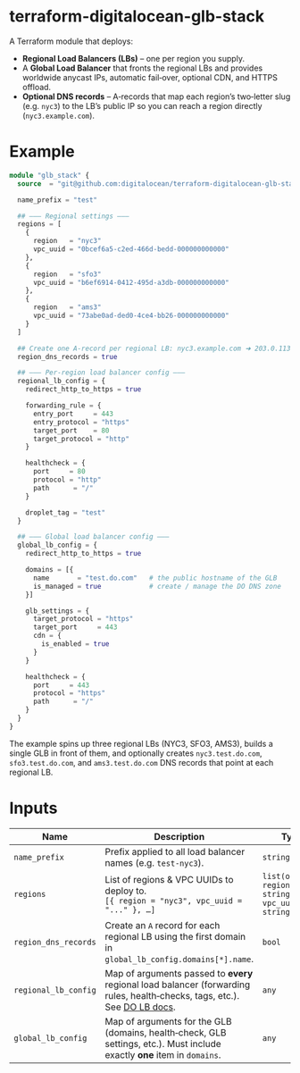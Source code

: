 # terraform-digitalocean-glb-stack

A Terraform module that deploys:

* **Regional Load Balancers (LBs)** – one per region you supply.
* A **Global Load Balancer** that fronts the regional LBs and provides worldwide anycast IPs, automatic fail‑over, optional CDN, and HTTPS offload.
* **Optional DNS records** – A‑records that map each region’s two‑letter slug (e.g. `nyc3`) to the LB’s public IP so you can reach a region directly (`nyc3.example.com`).

# Example

```terraform
module "glb_stack" {
  source  = "git@github.com:digitalocean/terraform-digitalocean-glb-stack.git"

  name_prefix = "test"

  ## ――― Regional settings ―――
  regions = [
    {
      region   = "nyc3"
      vpc_uuid = "0bcef6a5-c2ed-466d-bedd-000000000000"
    },
    {
      region   = "sfo3"
      vpc_uuid = "b6ef6914-0412-495d-a3db-000000000000"
    },
    {
      region   = "ams3"
      vpc_uuid = "73abe0ad-ded0-4ce4-bb26-000000000000"
    }
  ]

  ## Create one A‑record per regional LB: nyc3.example.com ➜ 203.0.113.10, etc.
  region_dns_records = true

  ## ――― Per‑region load balancer config ―――
  regional_lb_config = {
    redirect_http_to_https = true

    forwarding_rule = {
      entry_port     = 443
      entry_protocol = "https"
      target_port    = 80
      target_protocol = "http"
    }

    healthcheck = {
      port     = 80
      protocol = "http"
      path      = "/"
    }

    droplet_tag = "test"
  }

  ## ――― Global load balancer config ―――
  global_lb_config = {
    redirect_http_to_https = true

    domains = [{
      name       = "test.do.com"   # the public hostname of the GLB
      is_managed = true            # create / manage the DO DNS zone
    }]

    glb_settings = {
      target_protocol = "https"
      target_port     = 443
      cdn = {
        is_enabled = true
      }
    }

    healthcheck = {
      port     = 443
      protocol = "https"
      path      = "/"
    }
  }
}
```

The example spins up three regional LBs (NYC3, SFO3, AMS3), builds a single GLB in front of them, and optionally creates `nyc3.test.do.com`, `sfo3.test.do.com`, and `ams3.test.do.com` DNS records that point at each regional LB.

# Inputs

| Name                 | Description                                                                                                                                                                                     | Type                                                   | Default | Required |
| -------------------- | ----------------------------------------------------------------------------------------------------------------------------------------------------------------------------------------------- | ------------------------------------------------------ | ------- | :------: |
| `name_prefix`        | Prefix applied to all load balancer names (e.g. `test-nyc3`).                                                                                                                                   | `string`                                               | n/a     |  **yes** |
| `regions`            | List of regions & VPC UUIDs to deploy to.<br>`[{ region = "nyc3", vpc_uuid = "..." }, …]`                                                                                                       | `list(object({ region = string, vpc_uuid = string }))` | n/a     |  **yes** |
| `region_dns_records` | Create an `A` record for each regional LB using the first domain in `global_lb_config.domains[*].name`.                                                                                         | `bool`                                                 | `false` |    no    |
| `regional_lb_config` | Map of arguments passed to **every** regional load balancer (forwarding rules, health‑checks, tags, etc.). See [DO LB docs](https://docs.digitalocean.com/products/networking/load-balancers/). | `any`                                                  | n/a     |  **yes** |
| `global_lb_config`   | Map of arguments for the GLB (domains, health‑check, GLB settings, etc.). Must include exactly **one** item in `domains`.                                                                       | `any`                                                  | n/a     |  **yes** |
